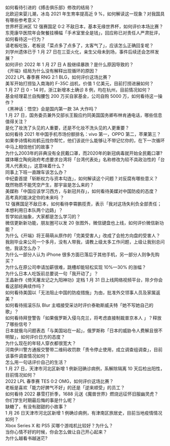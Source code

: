 如何看待引进的《搏击俱乐部》修改的结局？  
北欧迎来婴儿潮，冰岛 2021 年生育率提高近 9 %，如何解读这一现象？对我国具有哪些参考意义？  
世界杯亚洲区 12 强赛国足 0:2 不敌日本，基本无缘世界杯，如何评价本场比赛？  
东莞康华医院年会聚餐挂横幅「手术室里全是钱」，回应称已对责任人严肃批评，如何看待这一行为？  
请老板吃饭，老板说「菜点多了点多了，太客气了」，应该怎么正确回复呢？  
刘学州遗体已于 1 月 27 日在三亚火化，亲生父母未到场，事件后续还会怎样发展？  
如何评价 2022 年 1 月 27 日 A 股继续暴跌？是什么原因导致的？  
《开端》结局为什么没有解释出现循环的原因？  
2022 LPL 春季赛 RNG 2:1 BLG，如何评价这场比赛？  
美军开始打捞坠入南海的 F-35C 战机，价值 1 亿美元，目前打捞进展如何？  
1 月 27 日 0 - 14 时，浙江新增本土确诊 8 例，均在杭州，目前情况如何？  
基金经理葛兰自掏腰包 200 万买自家基金，公司自购 5000 万，如何看待这一操作？  
《黑神话：悟空》会是国内第一款 3A 大作吗？  
1 月 27 日，国务委员兼外交部长王毅应约同美国国务卿布林肯通电话，哪些信息值得关注？  
是化了妆洗了头见的人重要，还是不化妆不洗头见的人更重要？  
如何看待 2021 年中国手机市场份额排名：vivo 第一，OPPO 第二，苹果第三？  
如果李诗情和肖鹤云找你帮忙，他们该说什么能够让不带记忆你的，在下一次循环中马上相信他们的故事？  
为什么2003年的非典没有全民戴口罩，而2020年的新冠病毒就开始全民戴口罩?  
媒体曝立陶宛政府考虑要求台湾将「台湾代表处」名称修改为较不具政治性的「台湾人代表处」，这意味着什么？  
同事上下班一直蹭车该怎么办？  
中纪委首提「斩断权力与资本勾连」，如何解读这个问题？对反腐有哪些意义？  
既然物质不能凭空产生，那宇宙是怎么来的？  
美媒称「中国应该学习西方，与新冠共存」，如何看待美媒对中国防疫的态度？  
高考真的能决定你的未来吗 ？  
12 强赛国足不敌日本，如何看待李霄鹏揽责，表示「我对这场失利负全部责任；本想利用日本队两个边路」？  
哲学如此抽象，大家都是怎么学习的？  
微信更新新功能，朋友圈可以发 20 张图外，微信键盘也上线，如何评价微信新功能？  
为什么《开端》将王萌萌从原作的「完美受害人」改成了会抢方向盘的受害人？  
我刚毕业来公司一个多月，没有人带我，请教上级太多工作问题，上级让我别总问他，我该怎么办？  
为什么一部分人认为 iPhone 很多方面已落后于其他手机，另一部分人则争先购买？  
为什么在原公司申请加薪很难，跳槽却能轻松实现 10%—30% 的涨幅？  
为什么日本人吃饭前总要说一句「我开动了」？  
王晶新作《倚天屠龙记之九阳神功》定档 1 月 31 日上线网络视频平台，除夕你会看这部经典续作吗？  
如何看待美国以「无法阻止中国的防疫措施」为由，批准外交领事人员及家属返美？  
如何看待摇滚乐队 Blur 主唱接受采访时评价泰勒斯威夫特「她不写她自己的歌」？  
如何看待拜登警告「如果俄罗斯入侵乌克兰，将考虑直接制裁普京本人 」？释放了哪些信号？  
日本就俄乌问题表态「与美国站在一起」，俄罗斯称「日本的威胁令人费解且很不明智」，如何评价日方的态度？  
为什么现在的年轻人穿衣都很宽大？  
河南伊川警方通报交警带二维码收罚款「责令停止使用，成立调查组调查」，目前该事件调查情况如何？  
怎么用一句话评价自己的生活？  
1 月 27 日，天津市河北区新增 1 例新冠确诊病例，系解除隔离 10 天后检出阳性，目前情况如何？  
2022 LPL 春季赛 TES 0:2 OMG，如何评价这场比赛？  
老板是喜欢「能力好脾气不好」的还是「逆来顺受」的员工？  
如何看待 2022 暴雪打折季，1688 元送《魔兽世界》燃烧远征怀旧服幽灵虎？  
你们学生时期最后悔的事是什么呢？  
缺糖了，有没有甜甜的小故事？  
1 月 26 日天津市河北区新增 1 例确诊病例，有津南区旅居史，目前当地疫情情况如何？  
Xbox Series X 和 PS5 买哪个游戏机比较好？为什么？  
当你心情不好的时候，你会怎么做让自己开心起来？  
为什么越看书越迷茫?  
